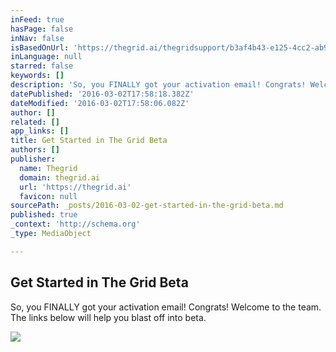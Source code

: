 ```yaml
---
inFeed: true
hasPage: false
inNav: false
isBasedOnUrl: 'https://thegrid.ai/thegridsupport/b3af4b43-e125-4cc2-ab96-e5b46528b187/'
inLanguage: null
starred: false
keywords: []
description: 'So, you FINALLY got your activation email! Congrats! Welcome to the team. The links below will help you blast off into beta.'
datePublished: '2016-03-02T17:58:18.382Z'
dateModified: '2016-03-02T17:58:06.082Z'
author: []
related: []
app_links: []
title: Get Started in The Grid Beta
authors: []
publisher:
  name: Thegrid
  domain: thegrid.ai
  url: 'https://thegrid.ai'
  favicon: null
sourcePath: _posts/2016-03-02-get-started-in-the-grid-beta.md
published: true
_context: 'http://schema.org'
_type: MediaObject

---
```

<article style=""><h1>Get Started in The Grid Beta</h1><p>So, you FINALLY got your activation email! Congrats! Welcome to the team. The links below will help you blast off into beta.</p><img src="https://s3-us-west-2.amazonaws.com/the-grid-img/p/2d40960b00cc0fd8df1fd012e9a853ef0f78aac8.jpg" /></article>